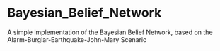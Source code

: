 # Bayesian_Belief_Network
A simple implementation of the Bayesian Belief Network, based on the Alarm-Burglar-Earthquake-John-Mary Scenario
